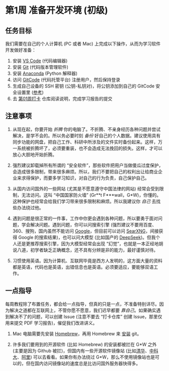 # 第1周 准备开发环境 (初级)

## 任务目标

我们需要在自己的个人计算机 (PC 或者 Mac) 上完成以下操作，从而为学习软件开发做好准备：

1. 安装 [VS Code](https://code.visualstudio.com/) (代码编辑器)
1. 安装 [Git](https://git-scm.com/) (代码版本管理软件)
1. 安装 [Anaconda](https://www.anaconda.com/download/success) (Python 解释器)
1. 访问 [GitCode](https://gitcode.com/) (代码托管平台) 注册用户，然后保持登录
1. 生成自己设备的 SSH 密钥 (公钥-私钥对)，将公钥添加到自己的 GitCode 安全设置里 ([参考](https://docs.gitcode.com/docs/help/home/user_center/security_management/ssh))
1. 去 [第01周打卡](https://gitcode.com/cueb-fintech/week01) 仓库阅读说明，完成学习报告的提交

## 注意事项

1. 从现在起，你要开始 *折腾* 你的电脑了。不折腾、不亲身经历各种问题并尝试解决，是学不会的。所以务必要时刻 *备份* 好自己的个人数据。建议使用具有同步功能的网盘，把自己工作、科研中所涉及的文件实时备份起来。这样，万一系统被折腾坏了，必须要重装，也不会造成无法挽回的损失。这样，才可以放心大胆地开始折腾。

1. 强烈建议卸载掉所有所谓的 “安全软件”，那些软件把用户当做傻瓜过度保护，会造成很多限制，带来很多麻烦。所以，我们不要把自己的权利出让给商业企业来求得保护，而要多学习知识，对自己的行为负责，自己保护自己。

1. 从国内访问国外的一些网站 (尤其是不愿意遵守中国法律的网站) 经常会受到限制，无法访问。这叫 “中国国家防火墙” (Gr\*\*t F\*\*\*wall，G\*W)，你懂的。这种保护也经常会给我们学习带来很多限制和麻烦。所以我建议你 *自己* 去找些办法绕过他。

1. 遇到问题是很正常的一件事，工作中你更会遇到各种问题，所以要勇于面对问题，学会解决问题。遇到问题，你可以问搜索引擎 (强烈建议不要用百度、360、搜狗，国内虽然不能访问 [Google](https://www.google.com/)，但目前可以访问 [SearXNG](https://searx.org/)，间接获得 Google 的搜索结果)，也可以问大模型 (比如国产的 [DeepSeek](https://www.deepseek.com/))。但我个人还是更推荐搜索引擎，因为大模型经常会出现 “幻觉”，也就是一本正经地胡说八道，初学者缺乏正确概念，还不具有分辨是非的能力，最好谨慎对待。

1. 习惯使用英语。因为计算机、互联网毕竟是西方人发明的，这方面大量的资料都是英语，代码也是英语，出错信息也是英语。必须要适应，要能够双语工作。

## 一点指导

每周教程除了布置任务，都会给一点指导，但真的只是一点，不准备特别详尽。因为解决之道都在互联网上，不管你愿不愿意，我们迟早都要 *靠自己*。如果确实遇到解决不了的问题，可以创建 Issue (注意不要去 “打卡仓库” 创建 Issue，那里仅用来提交 PDF 学习报告)，催促我们改进讲义。

1. Mac 电脑需要先安装 [Homebrew](https://brew.sh/)，再用 Homebrew 来 [安装](https://git-scm.com/downloads/mac) git。

1. 许多我们要用到的开源软件 (比如 Homebrew) 的安装都被拦在 G\*W 之外 (主要是因为 Github 被拦)，但国内有一些开源软件镜像站 (比如[清华](https://mirrors.tuna.tsinghua.edu.cn/)、[中科大](https://mirrors.ustc.edu.cn/)、[阿里](https://developer.aliyun.com/mirror/)) 可以去看看。如果你有办法绕过 G\*W，那么不使用镜像站也是可以的，但在国内访问镜像站的速度总是比访问国外服务器快得多。
